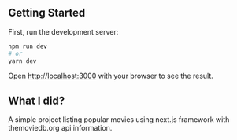 
## Getting Started

First, run the development server:

```bash
npm run dev
# or
yarn dev
```

Open [http://localhost:3000](http://localhost:3000) with your browser to see the result.

## What I did?

A simple project listing popular movies using next.js framework with themoviedb.org api information.